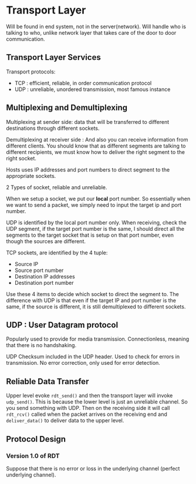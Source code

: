 # Transport Layer

Will be found in end system, not in the server(network). Will handle who is talking to who, unlike network layer that takes care of the door to door communication.

## Transport Layer Services

Transport protocols:

- TCP : efficient, reliable, in order communication protocol
- UDP : unreliable, unordered transmission, most famous instance

## Multiplexing and Demultiplexing

Multiplexing at sender side: data that will be transferred to different destinations through different sockets.

Demultiplexing at receiver side : And also you can receive information from different clients. You should know that as different segments are talking to different recipients, we must know how to deliver the right segment to the right socket.

Hosts uses IP addresses and port numbers to direct segment to the appropriate sockets.

2 Types of socket, reliable and unreliable.

When we setup a socket, we put our **local** port number. So essentially when we want to send a packet, we simply need to input the target ip and port number.

UDP is identified by the local port number only. When receiving, check the UDP segment, if the target port number is the same, I should direct all the segments to the target socket that is setup on that port number, even though the sources are different.

TCP sockets, are identified by the 4 tuple:

- Source IP
- Source port number
- Destination IP addresses
- Destination port number

Use these 4 items to decide which socket to direct the segment to. The difference with UDP is that even if the target IP and port number is the same, if the source is different, it is still demultiplexed to different sockets.

## UDP : User Datagram protocol

Popularly used to provide for media transmission. Connectionless, meaning that there is no handshaking.

UDP Checksum included in the UDP header. Used to check for errors in transmission. No error correction, only used for error detection.

## Reliable Data Transfer

Upper level evoke `rdt_send()` and then the transport layer will invoke `udp_send()`. This is because the lower level is just an unreliable channel. So you send something with UDP. Then on the receiving side it will call `rdt_rcv()` called when the packet arrives on the receiving end and `deliver_data()` to deliver data to the upper level.

## Protocol Design

### Version 1.0 of RDT

Suppose that there is no error or loss in the underlying channel (perfect underlying channel).

